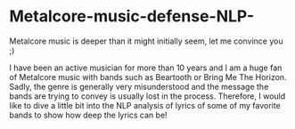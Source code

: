 # Metalcore-music-defense-NLP-
Metalcore music is deeper than it might initially seem, let me convince you ;)

I have been an active musician for more than 10 years and I am a huge fan of Metalcore music with bands such as Beartooth or Bring Me The Horizon. 
Sadly, the genre is generally very misunderstood and the message the bands are trying to convey is usually lost in the process. Therefore, I would 
like to dive a little bit into the NLP analysis of lyrics of some of my favorite bands to show how deep the lyrics can be!
